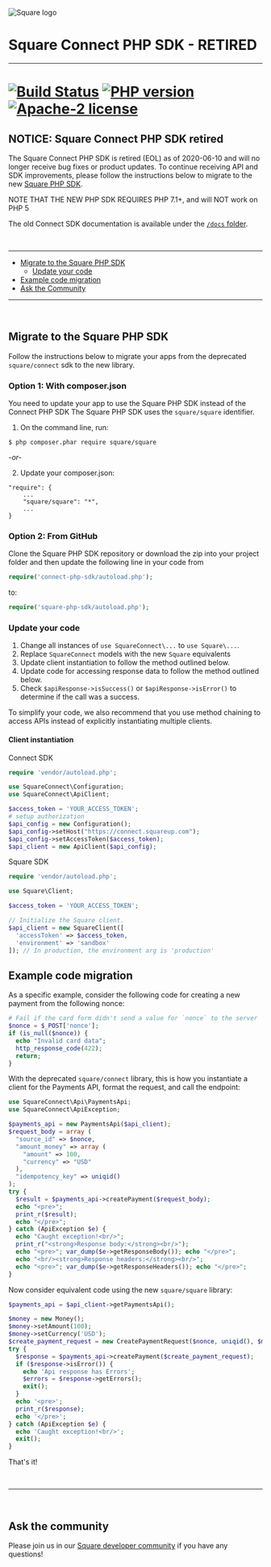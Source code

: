![Square logo]

# Square Connect PHP SDK - RETIRED

---

[![Build Status](https://travis-ci.org/square/connect-php-sdk.svg?branch=master)](https://travis-ci.org/square/connect-php-sdk)
[![PHP version](https://badge.fury.io/ph/square%2Fconnect.svg)](https://badge.fury.io/ph/square%2Fconnect)
[![Apache-2 license](https://img.shields.io/badge/license-Apache2-brightgreen.svg)](https://www.apache.org/licenses/LICENSE-2.0)
==================

## NOTICE: Square Connect PHP SDK retired

The Square Connect PHP SDK is retired (EOL) as of 2020-06-10 and will no longer
receive bug fixes or product updates. To continue receiving API and SDK
improvements, please follow the instructions below to migrate to the new
[Square PHP SDK].

NOTE THAT THE NEW PHP SDK REQUIRES PHP 7.1+, and will NOT work on PHP 5


The old Connect SDK documentation is available under the
[`/docs` folder](./docs/README.md).

<br/>

---

* [Migrate to the Square PHP SDK](#migrate-to-the-square-php-sdk)
  * [Update your code](#update-your-code)
* [Example code migration](#example-code-migration)
* [Ask the Community](#ask-the-community)

---

<br/>

## Migrate to the Square PHP SDK

Follow the instructions below to migrate your apps from the deprecated
`square/connect` sdk to the new library.

### Option 1: With composer.json
You need to update your app to use the Square PHP SDK instead of the Connect PHP SDK
The Square PHP SDK uses the `square/square` identifier.

1. On the command line, run:
```
$ php composer.phar require square/square
```
*-or-*

2. Update your composer.json:
```
"require": {
    ...
    "square/square": "*",
    ...
}
```

### Option 2: From GitHub
Clone the Square PHP SDK repository or download the zip into your project folder and
then update the following line in your code from

```php
require('connect-php-sdk/autoload.php');
```
to:

```php
require('square-php-sdk/autoload.php');
```

### Update your code

1. Change all instances of `use SquareConnect\...` to `use Square\...`.
1. Replace `SquareConnect` models with the new `Square` equivalents
1. Update client instantiation to follow the method outlined below.
1. Update code for accessing response data to follow the method outlined below.
1. Check `$apiResponse->isSuccess()` or `$apiResponse->isError()` to determine if the call was a success.

To simplify your code, we also recommend that you use method chaining to access
APIs instead of explicitly instantiating multiple clients.

#### Client instantiation

Connect SDK
```php
require 'vendor/autoload.php';

use SquareConnect\Configuration;
use SquareConnect\ApiClient;

$access_token = 'YOUR_ACCESS_TOKEN';
# setup authorization
$api_config = new Configuration();
$api_config->setHost("https://connect.squareup.com");
$api_config->setAccessToken($access_token);
$api_client = new ApiClient($api_config);

```
Square SDK

```php
require 'vendor/autoload.php';

use Square\Client;

$access_token = 'YOUR_ACCESS_TOKEN';

// Initialize the Square client.
$api_client = new SquareClient([
  'accessToken' => $access_token,
  'environment' => 'sandbox'
]); // In production, the environment arg is 'production'
```

## Example code migration

As a specific example, consider the following code for creating a new payment
from the following nonce:

```php
# Fail if the card form didn't send a value for `nonce` to the server
$nonce = $_POST['nonce'];
if (is_null($nonce)) {
  echo "Invalid card data";
  http_response_code(422);
  return;
}
```

With the deprecated `square/connect` library, this is how you instantiate a client
for the Payments API, format the request, and call the endpoint:

```php
use SquareConnect\Api\PaymentsApi;
use SquareConnect\ApiException;

$payments_api = new PaymentsApi($api_client);
$request_body = array (
  "source_id" => $nonce,
  "amount_money" => array (
    "amount" => 100,
    "currency" => "USD"
  ),
  "idempotency_key" => uniqid()
);
try {
  $result = $payments_api->createPayment($request_body);
  echo "<pre>";
  print_r($result);
  echo "</pre>";
} catch (ApiException $e) {
  echo "Caught exception!<br/>";
  print_r("<strong>Response body:</strong><br/>");
  echo "<pre>"; var_dump($e->getResponseBody()); echo "</pre>";
  echo "<br/><strong>Response headers:</strong><br/>";
  echo "<pre>"; var_dump($e->getResponseHeaders()); echo "</pre>";
}
```

Now consider equivalent code using the new `square/square` library:

```php
$payments_api = $api_client->getPaymentsApi();

$money = new Money();
$money->setAmount(100);
$money->setCurrency('USD');
$create_payment_request = new CreatePaymentRequest($nonce, uniqid(), $money);
try {
  $response = $payments_api->createPayment($create_payment_request);
  if ($response->isError()) {
    echo 'Api response has Errors';
    $errors = $response->getErrors();
    exit();
  }
  echo '<pre>';
  print_r($response);
  echo '</pre>';
} catch (ApiException $e) {
  echo 'Caught exception!<br/>';
  exit();
}
```

That's it!



<br/>

---

<br/>

## Ask the community

Please join us in our [Square developer community] if you have any questions!


[//]: # "Link anchor definitions"
[Square Logo]: https://docs.connect.squareup.com/images/github/github-square-logo.svg
[Square PHP SDK]: https://github.com/square/square-php-sdk
[Square developer community]: https://squ.re/slack